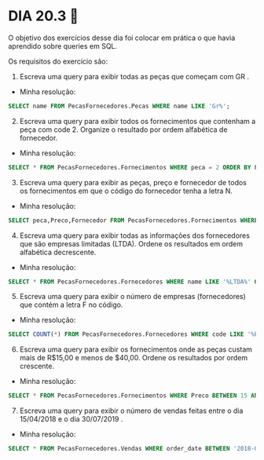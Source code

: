 # DIA 20.3 :rocket:

O objetivo dos exercícios desse dia foi colocar em prática o que havia aprendido sobre queries em SQL.

Os requisitos do exercício são:


1. Escreva uma query para exibir todas as peças que começam com GR .
  * Minha resolução: 
  ```SQL
SELECT name FROM PecasFornecedores.Pecas WHERE name LIKE 'Gr%';
```
  
2. Escreva uma query para exibir todos os fornecimentos que contenham a peça com code 2. Organize o resultado por ordem alfabética de fornecedor.
  * Minha resolução: 
   ```SQL
SELECT * FROM PecasFornecedores.Fornecimentos WHERE peca = 2 ORDER BY Fornecedor;
```
  
3. Escreva uma query para exibir as peças, preço e fornecedor de todos os fornecimentos em que o código do fornecedor tenha a letra N.
  * Minha resolução: 
  ```SQL
SELECT peca,Preco,Fornecedor FROM PecasFornecedores.Fornecimentos WHERE Fornecedor LIKE '%N%';
```
  
4. Escreva uma query para exibir todas as informações dos fornecedores que são empresas limitadas (LTDA). Ordene os resultados em ordem alfabética decrescente.
  * Minha resolução: 
  ```SQL
SELECT * FROM PecasFornecedores.Fornecedores WHERE name LIKE '%LTDA%' ORDER BY name;
```
  
5. Escreva uma query para exibir o número de empresas (fornecedores) que contém a letra F no código.
  * Minha resolução: 
  ```SQL
SELECT COUNT(*) FROM PecasFornecedores.Fornecedores WHERE code LIKE '%F%';
```
  
6. Escreva uma query para exibir os fornecimentos onde as peças custam mais de R$15,00 e menos de $40,00. Ordene os resultados por ordem crescente.
  * Minha resolução: 
  ```SQL
SELECT * FROM PecasFornecedores.Fornecimentos WHERE Preco BETWEEN 15 AND 40 ORDER BY PRECO ASC;
```
  
7. Escreva uma query para exibir o número de vendas feitas entre o dia 15/04/2018 e o dia 30/07/2019 .
  * Minha resolução: 
  ```SQL
SELECT * FROM PecasFornecedores.Vendas WHERE order_date BETWEEN '2018-04-15' AND '2019-07-30';
```
  
